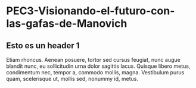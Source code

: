 # PEC3-Visionando-el-futuro-con-las-gafas-de-Manovich
## Esto es un header 1
Etiam rhoncus. Aenean posuere, tortor sed cursus feugiat, nunc augue blandit nunc, eu sollicitudin urna dolor sagittis lacus. Quisque libero metus, condimentum nec, tempor a, commodo mollis, magna. Vestibulum purus quam, scelerisque ut, mollis sed, nonummy id, metus.
